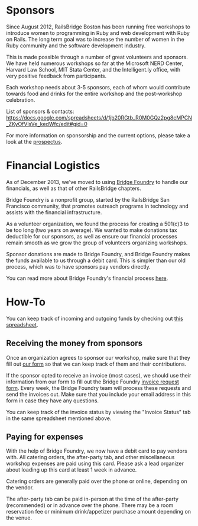 # Sponsors

Since August 2012, RailsBridge Boston has been running free workshops to
introduce women to programming in Ruby and web development with Ruby on Rails.
The long term goal was to increase the number of women in the Ruby community and
the software development industry.

This is made possible through a number of great volunteers and sponsors. We have
held numerous workshops so far at the Microsoft NERD Center, Harvard Law School,
MIT Stata Center, and the Intelligent.ly office, with very positive feedback
from participants.

Each workshop needs about 3-5 sponsors, each of whom would contribute towards
food and drinks for the entire workshop and the post-workshop celebration.

List of sponsors & contacts: https://docs.google.com/spreadsheets/d/1jb20RGtb_R0M0GQz2pg8cMPCN_ZKyOfVlsVe_kedWfc/edit#gid=0

For more information on sponsorship and the current options, please take a look
at the [prospectus].

[prospectus]: http://railsbridgeboston.org/sponsorship_prospectus.pdf

# Financial Logistics
As of December 2013, we've moved to using [Bridge Foundry] to handle our
financials, as well as that of other RailsBridge chapters.

Bridge Foundry is a nonprofit group, started by the RailsBridge San Francisco
community, that promotes outreach programs in technology and assists with the
financial infrastructure.

As a volunteer organization, we found the process for creating a 501(c)3 to be
too long (two years on average). We wanted to make donations tax deductible for
our sponsors, as well as ensure our financial processes remain smooth as we
grow the group of volunteers organizing workshops.

Sponsor donations are made to Bridge Foundry, and Bridge Foundry makes the funds
available to us through a debit card. This is simpler than our old process,
which was to have sponsors pay vendors directly.

You can read more about Bridge Foundry's financial process [here].

[Bridge Foundry]: http://bridgefoundry.org/
[here]: https://github.com/bridgefoundry/operations

# How-To

You can keep track of incoming and outgoing funds by checking out [this
spreadsheet][finance spreadsheet].

[finance spreadsheet]:
https://docs.google.com/spreadsheets/d/1ImzwdUEd6j0jwDGW7fHS42qc739fh9LMOUmu_yggIO4/edit#gid=236722140

## Receiving the money from sponsors

Once an organization agrees to sponsor our workshop, make sure that they fill
out [our form] so that we can keep track of them and their contributions.

If the sponsor opted to receive an invoice (most cases), we should use their
information from our form to fill out the Bridge Foundry [invoice request form].
Every week, the Bridge Foundry team will process these requests and send the
invoices out. Make sure that you include your email address in this form in case
they have any questions.

You can keep track of the invoice status by viewing the "Invoice Status" tab in
the same spreadsheet mentioned above.

[our form]: http://goo.gl/forms/vOkyrWICtZXVImc12
[invoice request form]: https://docs.google.com/forms/d/e/1FAIpQLSdUBNaXJP_DwF9wOQCKid1MnVM0a6yU5-i_7hvny7IMqCNLKw/viewform

## Paying for expenses

With the help of Bridge Foundry, we now have a debit card to pay vendors with.
All catering orders, the after-party tab, and other miscellaneous workshop
expenses are paid using this card. Please ask a lead organizer about loading up
this card at least 1 week in advance.

Catering orders are generally paid over the phone or online, depending on the
vendor.

The after-party tab can be paid in-person at the time of the after-party
(recommended) or in advance over the phone. There may be a room reservation fee
or minimum drink/appetizer purchase amount depending on the venue.
